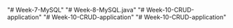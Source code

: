 "# Week-7-MySQL" 
"# Week-8-MySQL.java" 
"# Week-10-CRUD-application" 
"# Week-10-CRUD-application" 
"# Week-10-CRUD-application" 
